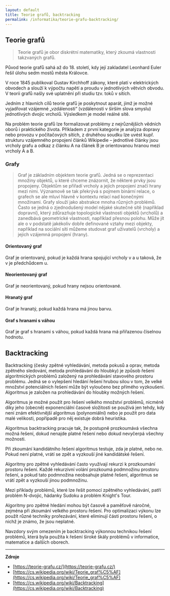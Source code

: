 ```yaml
---
layout: default
title: Teorie grafů, backtracking
permalink: /informatika/teorie-grafu-backtracking/
---
```


## Teorie grafů

> Teorie grafů je obor diskrétní matematiky, který zkoumá vlastnosti takzvaných grafů.

Původ teorie grafů sahá až do 18. století, kdy její zakladatel Leonhard Euler řešil úlohu sedm mostů města Královce.

V roce 1845 publikoval Gustav Kirchhoff zákony, které platí v elektrických obvodech a slouží k výpočtu napětí a proudu v jednotlivých větvích obvodu. V teorii grafů našly své uplatnění při studiu tzv. toků v sítích.

Jedním z hlavních cílů teorie grafů je poskytnout aparát, jímž je možné vyjadřovat vzájemné „vzdálenosti“ (vzdálenosti v širším slova smyslu) jednotlivých dvojic vrcholů. Výsledkem je model reálné sítě.

Na problém teorie grafů lze formalizovat problémy z nejrůznějších vědních oborů i praktického života. Příkladem z první kategorie je analýza dopravy nebo provozu v počítačových sítích, z druhéhou soudku lze uvést kupř. strukturu vzájemného propojení článků Wikipedie – jednotlivé články jsou vrcholy grafu a odkaz z článku A na článek B je orientovanou hranou mezi vrcholy A a B.

### Grafy

> Graf je základním objektem teorie grafů. Jedná se o reprezentaci množiny objektů, u které chceme znázornit, že některé prvky jsou propojeny. Objektům se přiřadí vrcholy a jejich propojení značí hrany mezi nimi. Významově se tak překrývá s pojmem binární relace, o grafech se ale mluví hlavně v kontextu relací nad konečnými množinami. Grafy slouží jako abstrakce mnoha různých problémů. Často se jedná o zjednodušený model nějaké skutečné sítě (například dopravní), který zdůrazňuje topologické vlastnosti objektů (vrcholů) a zanedbává geometrické vlastnosti, například přesnou polohu. Může jít ale o v podstatě jakékoliv dobře definované vztahy mezi objekty, například na sociální síti můžeme studovat graf uživatelů (vrcholy) a jejich vzájemná propojení (hrany).



#### Orientovaný graf

Graf je orientovaný, pokud je každá hrana spojující vrcholy v a u taková, že v je předchůdcem u.

#### Neorientovaný graf

Graf je neorientovaný, pokud hrany nejsou orientované.

#### Hranatý graf

Graf je hranatý, pokud každá hrana má jinou barvu.

#### Graf s hranami s váhou

Graf je graf s hranami s váhou, pokud každá hrana má přiřazenou číselnou hodnotu.

## Backtracking

Backtracking (česky zpětné vyhledávání, metoda pokusů a oprav, metoda zpětného sledování, metoda prohledávání do hloubky) je způsob řešení algoritmických problémů založený na prohledávání stavového prostoru problému. Jedná se o vylepšení hledání řešení hrubou silou v tom, že velké množství potenciálních řešení může být vyloučeno bez přímého vyzkoušení. Algoritmus je založen na prohledávání do hloubky možných řešení.

Algoritmus je možné použít pro řešení velkého množství problémů, nicméně díky jeho (obecně) exponenciální časové složitosti se používá jen tehdy, kdy není znám efektivnější algoritmus (polynomiální) nebo je použit pro data malé velikosti, popřípadě pro něj existuje dobrá heuristika. 

Algoritmus backtracking pracuje tak, že postupně prozkoumává všechna možná řešení, dokud nenajde platné řešení nebo dokud nevyčerpá všechny možnosti.

Při zkoumání kandidátního řešení algoritmus testuje, zda je platné, nebo ne. Pokud není platné, vrátí se zpět a vyzkouší jiné kandidátské řešení.

Algoritmy pro zpětné vyhledávání často využívají rekurzi k prozkoumání prostoru řešení. Každé rekurzivní volání prozkoumá podmnožinu prostoru řešení, a pokud tato podmnožina neobsahuje platné řešení, algoritmus se vrátí zpět a vyzkouší jinou podmnožinu.

Mezi příklady problémů, které lze řešit pomocí zpětného vyhledávání, patří problém N-dvojic, hádanky Sudoku a problém Knight's Tour.

Algoritmy pro zpětné hledání mohou být časově a paměťově náročné, zejména při zkoumání velkého prostoru řešení. Pro optimalizaci výkonu lze použít různé techniky prořezávání, které eliminují části prostoru řešení, o nichž je známo, že jsou neplatné.

Navzdory svým omezením je backtracking výkonnou technikou řešení problémů, která byla použita k řešení široké škály problémů v informatice, matematice a dalších oborech.

---------------------

**Zdroje**

- [https://teorie-grafu.cz/](https://teorie-grafu.cz/)
- [https://cs.wikipedia.org/wiki/Teorie_graf%C5%AF](https://cs.wikipedia.org/wiki/Teorie_graf%C5%AF)
- [https://cs.wikipedia.org/wiki/Backtracking](https://cs.wikipedia.org/wiki/Backtracking)
